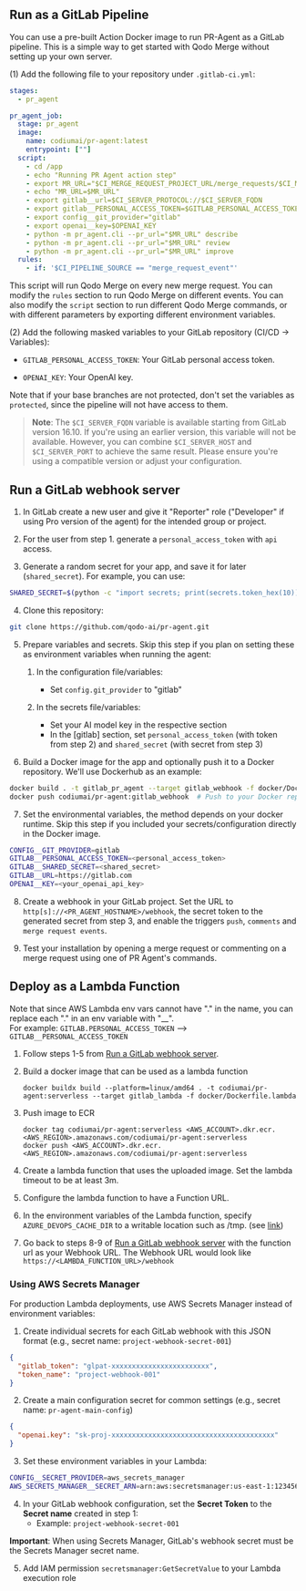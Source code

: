 ## Run as a GitLab Pipeline

You can use a pre-built Action Docker image to run PR-Agent as a GitLab pipeline. This is a simple way to get started with Qodo Merge without setting up your own server.

(1) Add the following file to your repository under `.gitlab-ci.yml`:

```yaml
stages:
  - pr_agent

pr_agent_job:
  stage: pr_agent
  image:
    name: codiumai/pr-agent:latest
    entrypoint: [""]
  script:
    - cd /app
    - echo "Running PR Agent action step"
    - export MR_URL="$CI_MERGE_REQUEST_PROJECT_URL/merge_requests/$CI_MERGE_REQUEST_IID"
    - echo "MR_URL=$MR_URL"
    - export gitlab__url=$CI_SERVER_PROTOCOL://$CI_SERVER_FQDN
    - export gitlab__PERSONAL_ACCESS_TOKEN=$GITLAB_PERSONAL_ACCESS_TOKEN
    - export config__git_provider="gitlab"
    - export openai__key=$OPENAI_KEY
    - python -m pr_agent.cli --pr_url="$MR_URL" describe
    - python -m pr_agent.cli --pr_url="$MR_URL" review
    - python -m pr_agent.cli --pr_url="$MR_URL" improve
  rules:
    - if: '$CI_PIPELINE_SOURCE == "merge_request_event"'
```

This script will run Qodo Merge on every new merge request. You can modify the `rules` section to run Qodo Merge on different events.
You can also modify the `script` section to run different Qodo Merge commands, or with different parameters by exporting different environment variables.

(2) Add the following masked variables to your GitLab repository (CI/CD -> Variables):

- `GITLAB_PERSONAL_ACCESS_TOKEN`: Your GitLab personal access token.

- `OPENAI_KEY`: Your OpenAI key.

Note that if your base branches are not protected, don't set the variables as `protected`, since the pipeline will not have access to them.

> **Note**: The `$CI_SERVER_FQDN` variable is available starting from GitLab version 16.10. If you're using an earlier version, this variable will not be available. However, you can combine `$CI_SERVER_HOST` and `$CI_SERVER_PORT` to achieve the same result. Please ensure you're using a compatible version or adjust your configuration.

## Run a GitLab webhook server

1. In GitLab create a new user and give it "Reporter" role ("Developer" if using Pro version of the agent) for the intended group or project.

2. For the user from step 1. generate a `personal_access_token` with `api` access.

3. Generate a random secret for your app, and save it for later (`shared_secret`). For example, you can use:

```bash
SHARED_SECRET=$(python -c "import secrets; print(secrets.token_hex(10))")
```

4. Clone this repository:

```bash
git clone https://github.com/qodo-ai/pr-agent.git
```

5. Prepare variables and secrets. Skip this step if you plan on setting these as environment variables when running the agent:
    1. In the configuration file/variables:
        - Set `config.git_provider` to "gitlab"

    2. In the secrets file/variables:
        - Set your AI model key in the respective section
        - In the [gitlab] section, set `personal_access_token` (with token from step 2) and `shared_secret` (with secret from step 3)

6. Build a Docker image for the app and optionally push it to a Docker repository. We'll use Dockerhub as an example:

```bash
docker build . -t gitlab_pr_agent --target gitlab_webhook -f docker/Dockerfile
docker push codiumai/pr-agent:gitlab_webhook  # Push to your Docker repository
```

7. Set the environmental variables, the method depends on your docker runtime. Skip this step if you included your secrets/configuration directly in the Docker image.

```bash
CONFIG__GIT_PROVIDER=gitlab
GITLAB__PERSONAL_ACCESS_TOKEN=<personal_access_token>
GITLAB__SHARED_SECRET=<shared_secret>
GITLAB__URL=https://gitlab.com
OPENAI__KEY=<your_openai_api_key>
```

8. Create a webhook in your GitLab project. Set the URL to `http[s]://<PR_AGENT_HOSTNAME>/webhook`, the secret token to the generated secret from step 3, and enable the triggers `push`, `comments` and `merge request events`.

9. Test your installation by opening a merge request or commenting on a merge request using one of PR Agent's commands.

## Deploy as a Lambda Function

Note that since AWS Lambda env vars cannot have "." in the name, you can replace each "." in an env variable with "__".<br>
For example: `GITLAB.PERSONAL_ACCESS_TOKEN` --> `GITLAB__PERSONAL_ACCESS_TOKEN`

1. Follow steps 1-5 from [Run a GitLab webhook server](#run-a-gitlab-webhook-server).
2. Build a docker image that can be used as a lambda function

    ```shell
    docker buildx build --platform=linux/amd64 . -t codiumai/pr-agent:serverless --target gitlab_lambda -f docker/Dockerfile.lambda
   ```

3. Push image to ECR

    ```shell
    docker tag codiumai/pr-agent:serverless <AWS_ACCOUNT>.dkr.ecr.<AWS_REGION>.amazonaws.com/codiumai/pr-agent:serverless
    docker push <AWS_ACCOUNT>.dkr.ecr.<AWS_REGION>.amazonaws.com/codiumai/pr-agent:serverless
    ```

4. Create a lambda function that uses the uploaded image. Set the lambda timeout to be at least 3m.
5. Configure the lambda function to have a Function URL.
6. In the environment variables of the Lambda function, specify `AZURE_DEVOPS_CACHE_DIR` to a writable location such as /tmp. (see [link](https://github.com/Codium-ai/pr-agent/pull/450#issuecomment-1840242269))
7. Go back to steps 8-9 of [Run a GitLab webhook server](#run-a-gitlab-webhook-server) with the function url as your Webhook URL.
    The Webhook URL would look like `https://<LAMBDA_FUNCTION_URL>/webhook`

### Using AWS Secrets Manager

For production Lambda deployments, use AWS Secrets Manager instead of environment variables:

1. Create individual secrets for each GitLab webhook with this JSON format (e.g., secret name: `project-webhook-secret-001`)

```json
{
  "gitlab_token": "glpat-xxxxxxxxxxxxxxxxxxxxxxxx",
  "token_name": "project-webhook-001"
}
```

2. Create a main configuration secret for common settings (e.g., secret name: `pr-agent-main-config`)

```json
{
  "openai.key": "sk-proj-xxxxxxxxxxxxxxxxxxxxxxxxxxxxxxxxxxxxxxxx"
}
```

3. Set these environment variables in your Lambda:

```bash
CONFIG__SECRET_PROVIDER=aws_secrets_manager
AWS_SECRETS_MANAGER__SECRET_ARN=arn:aws:secretsmanager:us-east-1:123456789012:secret:pr-agent-main-config-AbCdEf
```

4. In your GitLab webhook configuration, set the **Secret Token** to the **Secret name** created in step 1:
   - Example: `project-webhook-secret-001`

**Important**: When using Secrets Manager, GitLab's webhook secret must be the Secrets Manager secret name.

5. Add IAM permission `secretsmanager:GetSecretValue` to your Lambda execution role